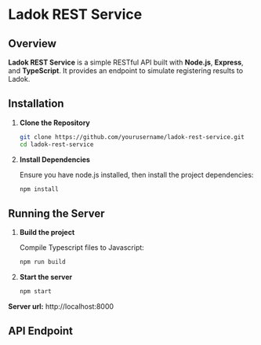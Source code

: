 # Ladok REST Service

## Overview

**Ladok REST Service** is a simple RESTful API built with **Node.js**, **Express**, and **TypeScript**. It provides an endpoint to simulate registering results to Ladok.

## Installation

1. **Clone the Repository**

   ```bash
   git clone https://github.com/yourusername/ladok-rest-service.git
   cd ladok-rest-service
   ```

2. **Install Dependencies**

    Ensure you have node.js installed, then install the project dependencies:
    ```bash
    npm install
    ```

## Running the Server

1. **Build the project**

    Compile Typescript files to Javascript:
    ```bash
    npm run build
    ```

2. **Start the server**

    ```bash
    npm start
    ```

**Server url:** http://localhost:8000

## API Endpoint
